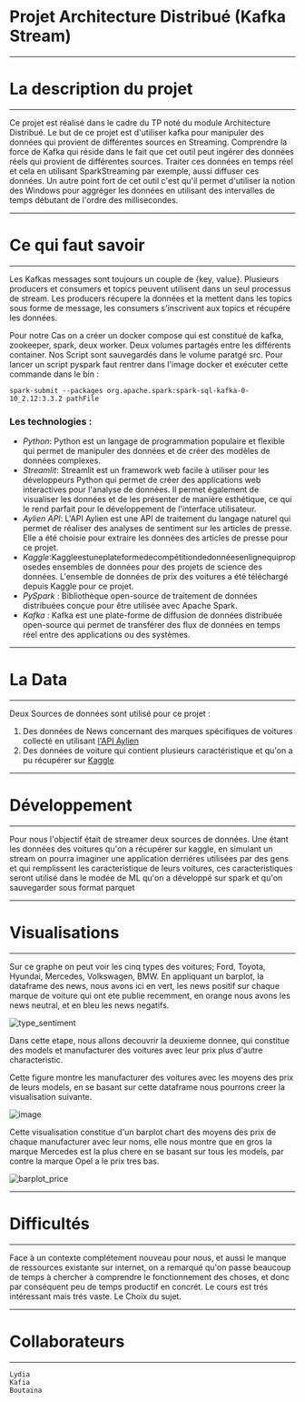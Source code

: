 # Projet Architecture Distribué (Kafka Stream)

---------------------------------------------------------------
# La description du projet
---------------------------------------------------------------
Ce projet est réalisé dans le cadre du TP noté du module Architecture Distribué.
Le but de ce projet est d'utiliser kafka pour manipuler des données qui provient de différentes sources en Streaming.
Comprendre la force de Kafka qui réside dans le fait que cet outil peut ingérer des données réels qui provient de différentes sources.
Traiter ces données en temps réel et cela en utilisant SparkStreaming par exemple, aussi diffuser ces données.
Un autre point fort de cet outil c'est qu'il permet d'utiliser la notion des Windows pour aggréger les données en utilisant des intervalles de temps débutant de l'ordre des millisecondes.

---------------------------------------------------------------
# Ce qui faut savoir
---------------------------------------------------------------
Les Kafkas messages sont toujours un couple de {key, value}.
Plusieurs producers et consumers et topics peuvent utilisent dans un seul processus de stream.
Les producers récupere la données et la mettent dans les topics sous forme de message, les consumers s'inscrivent aux topics et récupére les données.

Pour notre Cas on a créer un docker compose qui est constitué de kafka, zookeeper, spark, deux worker. Deux volumes partagés entre les différents container.
Nos Script sont sauvegardés dans le volume paratgé src. Pour lancer un script pyspark faut rentrer dans l'image docker et exécuter cette commande dans le bin  :
```
spark-submit --packages org.apache.spark:spark-sql-kafka-0-10_2.12:3.3.2 pathFile
```
### Les technologies :
- _Python_: Python est un langage de programmation populaire et flexible qui permet de manipuler des données et de créer des modèles de données complexes.
- _Streamlit_: Streamlit est un framework web facile à utiliser pour les développeurs Python qui permet de créer des applications web interactives pour l'analyse de données. Il permet également de visualiser les données et de les présenter de manière esthétique, ce qui le rend parfait pour le développement de l'interface utilisateur.
- _Aylien API_: L'API Aylien est une API de traitement du langage naturel qui permet de réaliser des analyses de sentiment sur les articles de presse. Elle a été choisie pour extraire les données des articles de presse pour ce projet.
- _Kaggle_:Kaggleestuneplateformedecompétitiondedonnéesenlignequiproposedes ensembles de données pour des projets de science des données. L'ensemble de données de prix des voitures a été téléchargé depuis Kaggle pour ce projet.
- _PySpark_ : Bibliothèque open-source de traitement de données distribuées conçue pour être utilisée avec Apache Spark.
- _Kafka_ : Kafka est une plate-forme de diffusion de données distribuée open-source qui permet de transférer des flux de données en temps réel entre des applications ou des systèmes.

---------------------------------------------------------------
# La Data
---------------------------------------------------------------
Deux Sources de données sont utilisé pour ce projet : 
1. Des données de News concernant des marques spécifiques de voitures collecté en utilisant [l'API Aylien](https://aylien.com)
3. Des données de voiture qui contient plusieurs caractéristique et qu'on a pu récupérer sur [Kaggle](https://www.kaggle.com/datasets/adityadesai13/used-car-dataset-ford-and-mercedes)



---------------------------------------------------------------
# Développement
---------------------------------------------------------------
Pour nous l'objectif était de streamer deux sources de données.
Une étant les données des voitures qu'on a récupérer sur kaggle, en simulant un stream on pourra imaginer une application derriéres utilisées par des gens et qui remplissent les caracteristique de leurs voitures, ces caracteristiques seront utilisé dans le modée de ML qu'on a développé sur spark et qu'on sauvegarder sous format parquet

---------------------------------------------------------------
# Visualisations
---------------------------------------------------------------
Sur ce graphe on peut voir les cinq types des voitures; Ford, Toyota, Hyundai, Mercedes, Volkswagen, BMW. En appliquant un barplot, la dataframe des news, nous avons ici en vert, les news positif sur chaque marque de voiture qui ont ete publie recemment, en orange nous avons les news neutral, et en bleu les news negatifs.


![type_sentiment](https://user-images.githubusercontent.com/92854230/230239363-e4f3a1e5-121c-4a4b-80eb-af6690eed00a.png)


Dans cette etape, nous allons decouvrir la deuxieme donnee, qui constitue des models et manufacturer des voitures avec leur prix plus d'autre characteristic. 


Cette figure montre les manufacturer des voitures avec les moyens des prix de leurs models, en se basant sur cette dataframe nous pourrons creer la visualisation suivante.

![image](https://user-images.githubusercontent.com/92854230/230239613-da32bcc4-dc02-4a14-9a83-c07ec7c9c54a.png)

Cette visualisation constitue d'un barplot chart des moyens des prix de chaque manufacturer avec leur noms, elle nous montre que en gros la marque Mercedes est la plus chere en se basant sur tous les models, par contre la marque Opel a le prix tres bas.


![barplot_price](https://user-images.githubusercontent.com/92854230/230239433-5398b699-d6dc-487e-b24f-8ee5d209e911.png)


---------------------------------------------------------------
# Difficultés
---------------------------------------------------------------

Face à un contexte complétement nouveau pour nous, et aussi le manque de ressources existante sur internet, on a remarqué qu'on passe beaucoup de temps à chercher à comprendre le fonctionnement des choses, et donc par conséquent peu de temps productif en concrét.
Le cours est trés intéressant mais trés vaste. 
Le Choix du sujet.

---------------------------------------------------------------
# Collaborateurs
---------------------------------------------------------------
    Lydia 
    Kafia 
    Boutaina 
    
